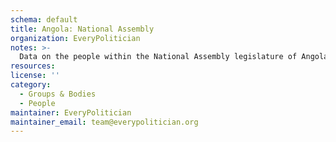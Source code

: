 ```yaml
---
schema: default
title: Angola: National Assembly
organization: EveryPolitician
notes: >-
  Data on the people within the National Assembly legislature of Angola.
resources:
license: ''
category:
  - Groups & Bodies
  - People
maintainer: EveryPolitician
maintainer_email: team@everypolitician.org
---
```

